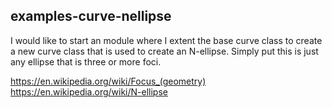 ## examples-curve-nellipse

I would like to start an module where I extent the base curve class to create a new curve class that is used to create an N-ellipse. Simply put this is just any ellipse that is three or more foci.

https://en.wikipedia.org/wiki/Focus_(geometry)
https://en.wikipedia.org/wiki/N-ellipse